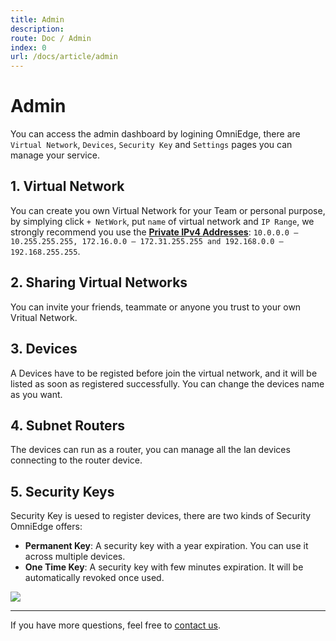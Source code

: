 ```yaml
---
title: Admin
description:
route: Doc / Admin 
index: 0
url: /docs/article/admin
---
```


# Admin

You can access the admin dashboard by logining OmniEdge, there are `Virtual Network`, `Devices`, `Security Key` and `Settings` pages you can manage your service.

## 1. Virtual Network

You can create you own Virtual Network for your Team or personal purpose, by simplying click `+ NetWork`, put `name` of virtual network and `IP Range`, we strongly recommend you use the [**Private IPv4 Addresses**](https://en.wikipedia.org/wiki/Reserved_IP_addresses): `10.0.0.0 – 10.255.255.255, 172.16.0.0 – 172.31.255.255 and 192.168.0.0 – 192.168.255.255`.

## 2. Sharing Virtual Networks

You can invite your friends, teammate or anyone you trust to your own Vritual Network.

## 3. Devices

A Devices have to be registed before join the virtual network, and it will be listed as soon as registered successfully. You can change the devices name as you want.

## 4. Subnet Routers

The devices can run as a router, you can manage all the lan devices connecting to the router device.

## 5. Security Keys

Security Key is uesed to register devices, there are two kinds of Security OmniEdge offers:

- **Permanent Key**: A security key with a year expiration. You can use it across multiple devices.
- **One Time Key**: A security key with few minutes expiration. It will be automatically revoked once used.

![](/brand.png)

---

If you have more questions, feel free to [contact us](mailto:support@omniedge.io).
